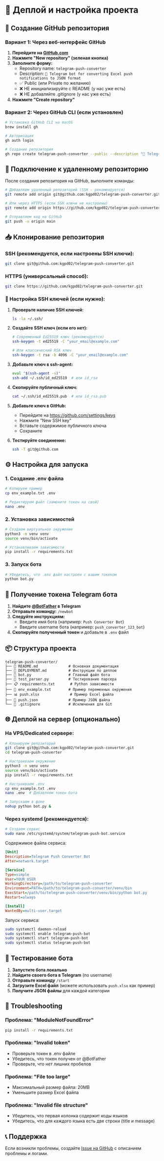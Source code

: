 # 🚀 Деплой и настройка проекта

## 📁 Создание GitHub репозитория

### Вариант 1: Через веб-интерфейс GitHub

1. **Перейдите на [GitHub.com](https://github.com)**
2. **Нажмите "New repository" (зеленая кнопка)**
3. **Заполните форму:**
   - Repository name: `telegram-push-converter`
   - Description: `🤖 Telegram bot for converting Excel push notifications to JSON format`
   - ✅ Public (или Private по желанию)
   - ❌ НЕ инициализируйте с README (у нас уже есть)
   - ❌ НЕ добавляйте .gitignore (у нас уже есть)
4. **Нажмите "Create repository"**

### Вариант 2: Через GitHub CLI (если установлен)

```bash
# Установка GitHub CLI на macOS
brew install gh

# Авторизация
gh auth login

# Создание репозитория
gh repo create telegram-push-converter --public --description "🤖 Telegram bot for converting Excel push notifications to JSON format"
```

## 🔗 Подключение к удаленному репозиторию

После создания репозитория на GitHub, выполните команды:

```bash
# Добавляем удаленный репозиторий (SSH - рекомендуется)
git remote add origin git@github.com:kgpd02/telegram-push-converter.git

# Или через HTTPS (если SSH ключи не настроены)
git remote add origin https://github.com/kgpd02/telegram-push-converter.git

# Отправляем код на GitHub
git push -u origin main
```

## 📥 Клонирование репозитория

### SSH (рекомендуется, если настроены SSH ключи):
```bash
git clone git@github.com:kgpd02/telegram-push-converter.git
```

### HTTPS (универсальный способ):
```bash
git clone https://github.com/kgpd02/telegram-push-converter.git
```

### 🔑 Настройка SSH ключей (если нужно):

1. **Проверьте наличие SSH ключей:**
   ```bash
   ls -la ~/.ssh/
   ```

2. **Создайте SSH ключ (если его нет):**
   ```bash
   # Современный Ed25519 ключ (рекомендуется)
   ssh-keygen -t ed25519 -C "your_email@example.com"
   
   # Или классический RSA ключ
   ssh-keygen -t rsa -b 4096 -C "your_email@example.com"
   ```

3. **Добавьте ключ в ssh-agent:**
   ```bash
   eval "$(ssh-agent -s)"
   ssh-add ~/.ssh/id_ed25519  # или id_rsa
   ```

4. **Скопируйте публичный ключ:**
   ```bash
   cat ~/.ssh/id_ed25519.pub  # или id_rsa.pub
   ```

5. **Добавьте ключ в GitHub:**
   - Перейдите на https://github.com/settings/keys
   - Нажмите "New SSH key"
   - Вставьте содержимое публичного ключа
   - Сохраните

6. **Тестируйте соединение:**
   ```bash
   ssh -T git@github.com
   ```

## ⚙️ Настройка для запуска

### 1. Создание .env файла

```bash
# Копируем пример
cp env_example.txt .env

# Редактируем файл (замените токен на свой)
nano .env
```

### 2. Установка зависимостей

```bash
# Создаем виртуальное окружение
python3 -m venv venv
source venv/bin/activate

# Устанавливаем зависимости
pip install -r requirements.txt
```

### 3. Запуск бота

```bash
# Убедитесь, что .env файл настроен с вашим токеном
python bot.py
```

## 🔐 Получение токена Telegram бота

1. **Найдите [@BotFather](https://t.me/BotFather) в Telegram**
2. **Отправьте команду:** `/newbot`
3. **Следуйте инструкциям:**
   - Введите имя бота (например: `Push Converter Bot`)
   - Введите username бота (например: `push_converter_123_bot`)
4. **Скопируйте полученный токен** и добавьте в `.env` файл

## 📦 Структура проекта

```
telegram-push-converter/
├── 📄 README.md              # Основная документация
├── 📄 DEPLOYMENT.md          # Инструкции по деплою
├── 🤖 bot.py                 # Главный файл бота
├── 🧪 test_parser.py         # Тестирование парсера
├── 📋 requirements.txt       # Python зависимости
├── 🔧 env_example.txt        # Пример переменных окружения
├── 📊 push.xlsx              # Пример Excel файла
├── 📄 push.json              # Пример JSON файла
└── 🚫 .gitignore             # Исключения для Git
```

## 🌐 Деплой на сервер (опционально)

### На VPS/Dedicated сервере:

```bash
# Клонируем репозиторий
git clone git@github.com:kgpd02/telegram-push-converter.git
cd telegram-push-converter

# Настраиваем окружение
python3 -m venv venv
source venv/bin/activate
pip install -r requirements.txt

# Настраиваем .env
cp env_example.txt .env
nano .env  # Добавляем токен бота

# Запускаем в фоне
nohup python bot.py &
```

### Через systemd (рекомендуется):

```bash
# Создаем сервис
sudo nano /etc/systemd/system/telegram-push-bot.service
```

Содержимое файла сервиса:

```ini
[Unit]
Description=Telegram Push Converter Bot
After=network.target

[Service]
Type=simple
User=YOUR_USER
WorkingDirectory=/path/to/telegram-push-converter
Environment=PATH=/path/to/telegram-push-converter/venv/bin
ExecStart=/path/to/telegram-push-converter/venv/bin/python bot.py
Restart=always

[Install]
WantedBy=multi-user.target
```

Запуск сервиса:

```bash
sudo systemctl daemon-reload
sudo systemctl enable telegram-push-bot
sudo systemctl start telegram-push-bot
sudo systemctl status telegram-push-bot
```

## 📱 Тестирование бота

1. **Запустите бота локально**
2. **Найдите своего бота в Telegram** (по username)
3. **Отправьте команду** `/start`
4. **Загрузите Excel файл** (можете использовать `push.xlsx` как пример)
5. **Получите JSON файлы** для каждой категории

## 🔧 Troubleshooting

### Проблема: "ModuleNotFoundError"
```bash
pip install -r requirements.txt
```

### Проблема: "Invalid token"
- Проверьте токен в .env файле
- Убедитесь, что токен получен от @BotFather
- Проверьте, что нет лишних пробелов

### Проблема: "File too large"
- Максимальный размер файла: 20MB
- Уменьшите размер Excel файла

### Проблема: "Invalid file structure"
- Убедитесь, что первая колонка содержит коды языков
- Убедитесь, что для каждого языка есть две строки (title и message)

## 📞 Поддержка

Если возникли проблемы, создайте [Issue на GitHub](https://github.com/kgpd02/telegram-push-converter/issues) с описанием проблемы и логами.
